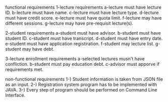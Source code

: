 functional requirements
1-lecture requirements
a-lecture must have lecture ID.
b-lecture must have name.
c-lecture must have lecture type.
d-lecture must have credit score.
e-lecture must have quota limit.
f-lecture may have different sessions.
g-lecture may have pre-requisit lecture(s).

2-student requirements
a-student must have advisor.
b-student must have student ID.
c-student must have transcript.
d-student must have entry date.
e-student must have application registiration.
f-student may lecture list.
g-student may have debt.

3-lecture enrollment requirements
a-selected lectures musn't have confliction.
b-student must pay education debt.
c-advisor must apporve if requirements met.

non-functional requirements 
1-) Student information is taken from JSON file as an input.
2-) Registration system program has to be implemented with JAVA.
3-) Every step of program should be performed on Command Line Interface.

